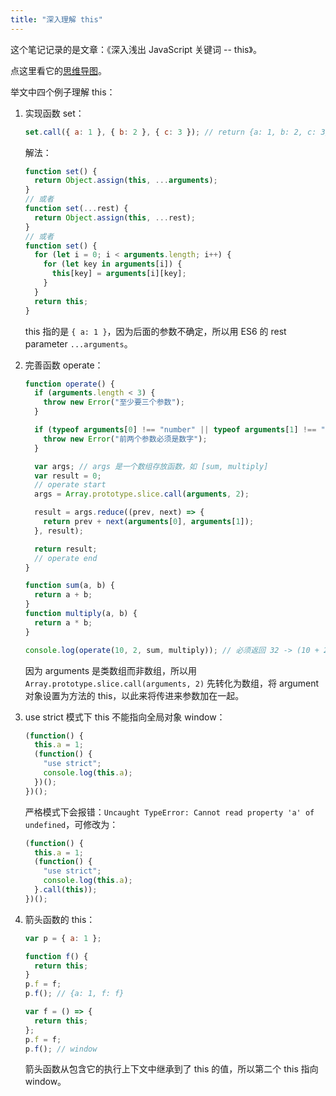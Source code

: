 ```yaml
---
title: "深入理解 this"
---
```


这个笔记记录的是文章：《深入浅出 JavaScript 关键词 -- this》。

点这里看它的[思维导图](https://mubu.com/doc/1IYk_P9zGU)。

举文中四个例子理解 this：

1. 实现函数 set：

   ```javascript
   set.call({ a: 1 }, { b: 2 }, { c: 3 }); // return {a: 1, b: 2, c: 3}
   ```

   解法：

   ```javascript
   function set() {
     return Object.assign(this, ...arguments);
   }
   // 或者
   function set(...rest) {
     return Object.assign(this, ...rest);
   }
   // 或者
   function set() {
     for (let i = 0; i < arguments.length; i++) {
       for (let key in arguments[i]) {
         this[key] = arguments[i][key];
       }
     }
     return this;
   }
   ```

   this 指的是 `{ a: 1 }`，因为后面的参数不确定，所以用 ES6 的 rest parameter `...arguments`。

1. 完善函数 operate：

   ```javascript
   function operate() {
     if (arguments.length < 3) {
       throw new Error("至少要三个参数");
     }

     if (typeof arguments[0] !== "number" || typeof arguments[1] !== "number") {
       throw new Error("前两个参数必须是数字");
     }

     var args; // args 是一个数组存放函数，如 [sum, multiply]
     var result = 0;
     // operate start
     args = Array.prototype.slice.call(arguments, 2);

     result = args.reduce((prev, next) => {
       return prev + next(arguments[0], arguments[1]);
     }, result);

     return result;
     // operate end
   }

   function sum(a, b) {
     return a + b;
   }
   function multiply(a, b) {
     return a * b;
   }

   console.log(operate(10, 2, sum, multiply)); // 必须返回 32 -> (10 + 2) + (10 * 2) = 32
   ```

   因为 arguments 是类数组而非数组，所以用 `Array.prototype.slice.call(arguments, 2)` 先转化为数组，将 argument 对象设置为方法的 this，以此来将传进来参数加在一起。

1. use strict 模式下 this 不能指向全局对象 window：

   ```javascript
   (function() {
     this.a = 1;
     (function() {
       "use strict";
       console.log(this.a);
     })();
   })();
   ```

   严格模式下会报错：`Uncaught TypeError: Cannot read property 'a' of undefined`，可修改为：

   ```javascript
   (function() {
     this.a = 1;
     (function() {
       "use strict";
       console.log(this.a);
     }.call(this));
   })();
   ```

1. 箭头函数的 this：

   ```javascript
   var p = { a: 1 };

   function f() {
     return this;
   }
   p.f = f;
   p.f(); // {a: 1, f: f}

   var f = () => {
     return this;
   };
   p.f = f;
   p.f(); // window
   ```

   箭头函数从包含它的执行上下文中继承到了 this 的值，所以第二个 this 指向 window。
